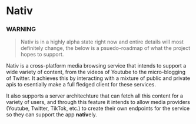 # Nativ

### WARNING
> Nativ is in a highly alpha state right now and entire details will most definitely change, the below is a psuedo-roadmap of what the project hopes to support. 

Nativ is a cross-platform media browsing service that intends to support a wide variety of content, from the videos of Youtube to the micro-blogging of Twitter. 
It achieves this by interacting with a mixture of public and private apis to esentially make a full fledged client for these services.

It also supports a server architechture that can fetch all this content for a variety of users, and through this feature it intends to allow media providers (Youtube, Twitter, TikTok, etc.) to create their own endpoints for the service so they can support the app **nativ**ely.
